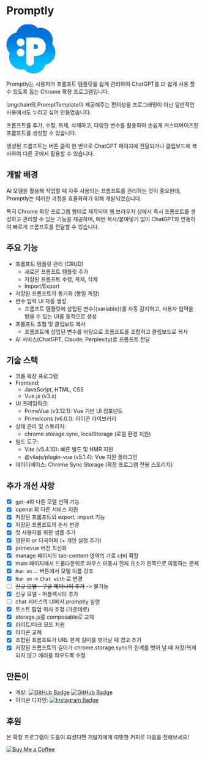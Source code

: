 # Promptly
![App Icon](./public/icons/appicon_blue_128.png)

Promptly는 사용자가 프롬프트 템플릿을 쉽게 관리하여 ChatGPT를 더 쉽게 사용 할 수 있도록 돕는 Chrome 확장 프로그램입니다. 

langchain의 PromptTemplate이 제공해주는 편의성을 프로그래밍이 아닌 일반적인 사용에서도 누리고 싶어 만들었습니다.   

프롬프트를 추가, 수정, 복제, 삭제하고, 다양한 변수를 활용하여 손쉽게 커스터마이즈된 프롬프트를 생성할 수 있습니다. 

생성된 프롬프트는 버튼 클릭 한 번으로 ChatGPT 페이지에 전달되거나 클립보드에 복사하여 다른 곳에서 활용할 수 있습니다.

## 개발 배경
AI 모델을 활용해 작업할 때 자주 사용되는 프롬프트를 관리하는 것이 중요한데, Promptly는 이러한 과정을 효율화하기 위해 개발되었습니다. 

특히 Chrome 확장 프로그램 형태로 제작되어 웹 브라우저 상에서 즉시 프롬프트를 생성하고 관리할 수 있는 기능을 제공하며, 매번 복사/붙여넣기 없이 ChatGPT와 연동하여 빠르게 프롬프트를 전달할 수 있습니다.

## 주요 기능
- 프롬프트 템플릿 관리 (CRUD)
  - 새로운 프롬프트 템플릿 추가
  - 저장된 프롬프트 수정, 복제, 삭제
  - Import/Export
- 저장된 프롬프트의 동기화 (동일 계정)
- 변수 입력 UI 자동 생성
  - 프롬프트 템플릿에 삽입된 변수({variable})를 자동 감지하고, 사용자 입력을 받을 수 있는 UI를 동적으로 생성
- 프롬프트 조합 및 클립보드 복사
  - 프롬프트에 삽입된 변수를 바탕으로 프롬프트를 조합하고 클립보드로 복사
- AI 서비스(ChatGPT, Claude, Perplexity)로 프롬프트 전달

## 기술 스택
- 크롬 확장 프로그램
- Frontend:
  - JavaScript, HTML, CSS
  - Vue.js (v3.x)
- UI 프레임워크:
  - PrimeVue (v3.12.1): Vue 기반 UI 컴포넌트
  - PrimeIcons (v6.0.1): 아이콘 라이브러리
- 상태 관리 및 스토리지:
  - chrome.storage.sync, localStorage (로컬 환경 지원)
- 빌드 도구:
  - Vite (v5.4.10): 빠른 빌드 및 HMR 지원
  - @vitejs/plugin-vue (v5.1.4): Vue 지원 플러그인
- 데이터베이스: Chrome Sync Storage (확장 프로그램 전용 스토리지)

## 추가 개선 사항
- [x] `gpt-4`외 다른 모델 선택 기능
- [x] openai 외 다른 서비스 지원
- [x] 저장된 프롬프트의 export, import 기능
- [x] 저장된 프롬프트의 순서 변경
- [x] 첫 사용자를 위한 샘플 추가
- [x] 영문화 or 다국어화 (+ 개인 설정 추가)
- [x] primevue 버전 최신화
- [x] manage 페이지의 tab-content 영역의 가로 너비 확장
- [x] main 페이지에서 드롭다운위로 마우스 이동시 전체 요소가 왼쪽으로 이동하는 문제
- [x] `Run on` ... 버튼에서 모델 이름 강조
- [x] `Run on` -> `Chat with` 로 변경
- [ ] ~~신규 모델 - 구글 제미나이 추가~~ -> 불가능
- [x] 신규 모델 - 퍼플렉시티 추가
- [ ] chat 서비스의 UI에서 promptly 실행
- [x] 토스트 팝업 위치 조정 (가운데로)
- [x] storage.js를 composable로 교체
- [x] 라이트/다크 모드 지원 
- [x] 아이콘 교체
- [x] 조합된 프롬프트가 URL 한계 길이를 벗어날 때 경고 추가
- [x] 저장된 프롬프트의 길이가 chrome.storage.sync의 한계를 벗어 날 때 저장/복제 되지 않고 에러를 띄우도록 수정

## 만든이
- 개발: [![GitHub Badge](https://img.shields.io/badge/-cheolm1n-181717?style=flat-square&logo=github&logoColor=white&link=https://github.com/cheolm1n)](https://github.com/cheolm1n) [![GitHub Badge](https://img.shields.io/badge/-jongwoo328-181717?style=flat-square&logo=github&logoColor=white&link=https://github.com/jongwoo328)](https://github.com/jongwoo328)
- 아이콘 디자인: [![Instagram Badge](https://img.shields.io/badge/-su.roo0v0-E4405F?style=flat-square&logo=Instagram&logoColor=white&link=https://www.instagram.com/su.roo0v0)](https://www.instagram.com/su.roo0v0)

## 후원
본 확장 프로그램이 도움이 되셨다면 개발자에게 띠뜻한 커피로 마음을 전해보세요! 

[![Buy Me a Coffee](https://media2.giphy.com/media/v1.Y2lkPTc5MGI3NjExdzRjcG5mMnNmbmZ2cThieTZrejIyeTBxNDh4eW1va2psbzczZGppbiZlcD12MV9pbnRlcm5hbF9naWZfYnlfaWQmY3Q9cw/hXMGQqJFlIQMOjpsKC/giphy.webp)](https://buymeacoffee.com/cheolm1nde8)
